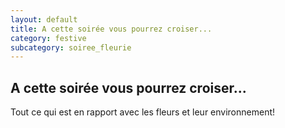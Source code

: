 ```yaml
---
layout: default
title: A cette soirée vous pourrez croiser...
category: festive
subcategory: soiree_fleurie
---
```


## A cette soirée vous pourrez croiser...

Tout ce qui est en rapport avec les fleurs et leur environnement!
